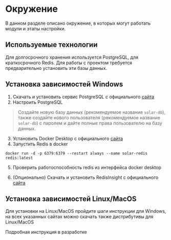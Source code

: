# Окружение

В данном разделе описано окружение, в которых могут работать модули и этапы настройки.

## Используемые технологии

Для долгосрочного хранения используется PostgreSQL, для краткосрочного Redis.
Для работы с проектом требуется предварительно установить эти базы данных.

## Установка зависимостей Windows

1. Скачать и установить сервис PostgreSQL с официального [сайта](https://www.postgresql.org/download/)
2. Настроить PostgreSQL

> Создайте новую базу данных (рекомендуемое название `solar-db`), также создайте нового пользователя
> (рекомендуемое название `solar-db`) с паролем и дайте полные права пользователю на базу данных.

3. Установить Docker Desktop с официального [сайта](https://www.docker.com/products/docker-desktop/)
4. Запустить Redis в docker

```shell
docker run -d -p 6379:6379 --restart always --name solar-redis redis:latest
```
5. Проверить работоспособность redis из интерфейса docker desktop

6. (Опционально) Скачать и установить RedisInsight с официального [сайта](https://download.redisinsight.redis.com/latest/RedisInsight-v2-win-installer.exe)

## Установка зависимостей Linux/MacOS
Для установки на Linux/MacOS пройдите шаги инструкции для Windows, на всех указанных сайтах можно скачать также дистрибутивы для Linux/MacOS

Подробная инструкция в разработке